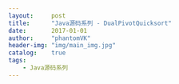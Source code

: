 ```yaml
---
layout:     post
title:      "Java源码系列 - DualPivotQuicksort"
date:       2017-01-01
author:     "phantomVK"
header-img: "img/main_img.jpg"
catalog:    true
tags:
    - Java源码系列
---
```

